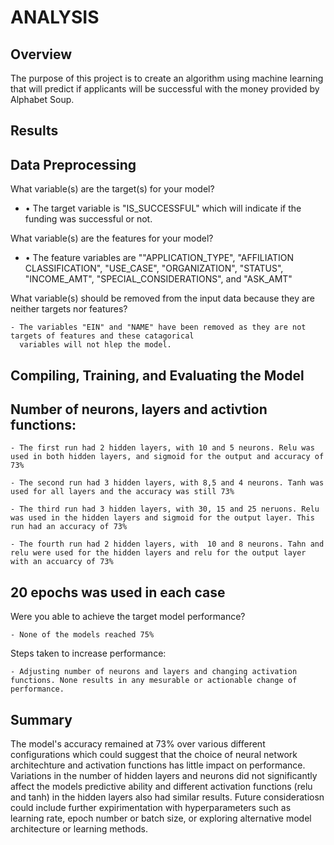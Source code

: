 # **ANALYSIS**


## **Overview**
  The purpose of this project is to create an algorithm using machine learning that will predict if applicants will be successful with the money provided by Alphabet Soup.
  
## **Results**
## **Data Preprocessing**

   What variable(s) are the target(s) for your model? 
  
  - •	The target variable is "IS_SUCCESSFUL" which will indicate if the funding was successful or not.
  
   What variable(s) are the features for your model?

   - •	The feature variables are ""APPLICATION_TYPE", "AFFILIATION CLASSIFICATION", "USE_CASE", "ORGANIZATION", "STATUS", "INCOME_AMT", "SPECIAL_CONSIDERATIONS", and "ASK_AMT"
  
  What variable(s) should be removed from the input data because they are neither targets nor features? 
    
    - The variables "EIN" and "NAME" have been removed as they are not targets of features and these catagorical 
      variables will not hlep the model.

## **Compiling, Training, and Evaluating the Model**

  ## Number of neurons, layers and activtion functions:
  
    - The first run had 2 hidden layers, with 10 and 5 neurons. Relu was used in both hidden layers, and sigmoid for the output and accuracy of 73%
  
    - The second run had 3 hidden layers, with 8,5 and 4 neurons. Tanh was used for all layers and the accuracy was still 73%
  
    - The third run had 3 hidden layers, with 30, 15 and 25 neruons. Relu was used in the hidden layers and sigmoid for the output layer. This run had an accuracy of 73%
  
    - The fourth run had 2 hidden layers, with  10 and 8 neurons. Tahn and relu were used for the hidden layers and relu for the output layer with an accuarcy of 73%

 ## 20 epochs was used in each case
  
  Were you able to achieve the target model performance? 
  
    - None of the models reached 75%
    
  Steps taken to increase performance:
  
    - Adjusting number of neurons and layers and changing activation functions. None results in any mesurable or actionable change of performance.
  
  
## **Summary**

The model's accuracy remained at 73% over various different configurations which could suggest that the choice of neural network architechture and activation functions has little impact on performance.
Variations in the number of hidden layers and neurons did not significantly affect the models predictive ability and different activation functions (relu and tanh) in the hidden layers also had similar results. Future consideratiosn could include further expirimentation with hyperparameters such as learning rate, epoch number or batch size, or exploring alternative model architecture or learning methods.
